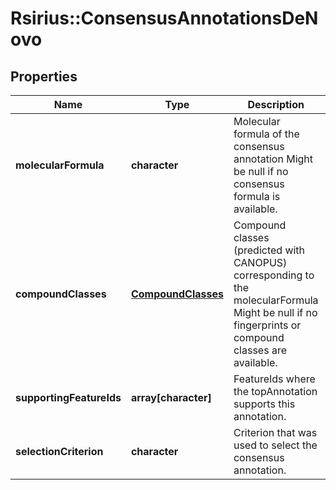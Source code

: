 # Rsirius::ConsensusAnnotationsDeNovo


## Properties
Name | Type | Description | Notes
------------ | ------------- | ------------- | -------------
**molecularFormula** | **character** | Molecular formula of the consensus annotation  Might be null if no consensus formula is available. | [optional] 
**compoundClasses** | [**CompoundClasses**](CompoundClasses.md) | Compound classes (predicted with CANOPUS) corresponding to the molecularFormula  Might be null if no fingerprints or compound classes are available. | [optional] 
**supportingFeatureIds** | **array[character]** | FeatureIds where the topAnnotation supports this annotation. | [optional] 
**selectionCriterion** | **character** | Criterion that was used to select the consensus annotation. | [optional] [Enum: [MAJORITY_FORMULA, TOP_FORMULA, SINGLETON_FORMULA]] 


